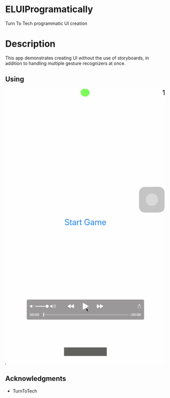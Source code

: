 # ELUIProgramatically
Turn To Tech programmatic UI creation

# Description

This app demonstrates creating UI without the use of storyboards, in addition to handling multiple gesture recognizers at once.

## Using

![Alt Text](https://github.com/EduardLev/ELBrickBreakerMiniTTT/raw/master/ELBrickBreakDemoTTT.gif)

## Acknowledgments

* TurnToTech

